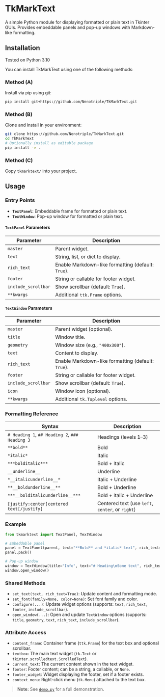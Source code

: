 # TkMarkText

A simple Python module for displaying formatted or plain text in Tkinter GUIs.
Provides embeddable panels and pop-up windows with Markdown-like formatting.

## Installation

Tested on Python 3.10

You can install TkMarkText using one of the following methods:

### Method (A)

Install via pip using git:

```sh
pip install git+https://github.com/Nenotriple/TkMarkText.git
```

### Method (B)

Clone and install in your environment:

```sh
git clone https://github.com/Nenotriple/TkMarkText.git
cd TkMarkText
# Optionally install as editable package
pip install -e .
```

### Method (C)

Copy `tkmarktext/` into your project.

## Usage

### Entry Points

- **`TextPanel`**: Embeddable frame for formatted or plain text.
- **`TextWindow`**: Pop-up window for formatted or plain text.

#### `TextPanel` Parameters

| Parameter           | Description                                        |
|---------------------|----------------------------------------------------|
| `master`            | Parent widget.                                     |
| `text`              | String, list, or dict to display.                  |
| `rich_text`         | Enable Markdown-like formatting (default: `True`). |
| `footer`            | String or callable for footer widget.              |
| `include_scrollbar` | Show scrollbar (default: `True`).                  |
| `**kwargs`          | Additional `ttk.Frame` options.|

#### `TextWindow` Parameters

| Parameter           | Description                                        |
|---------------------|----------------------------------------------------|
| `master`            | Parent widget (optional).                          |
| `title`             | Window title.                                      |
| `geometry`          | Window size (e.g., `"400x300"`).                   |
| `text`              | Content to display.                                |
| `rich_text`         | Enable Markdown-like formatting (default: `True`). |
| `footer`            | String or callable for footer widget.              |
| `include_scrollbar` | Show scrollbar (default: `True`).                  |
| `icon`              | Window icon (optional).                            |
| `**kwargs`          | Additional `tk.Toplevel` options.                  |

### Formatting Reference

| Syntax                                         | Description                                      |
|------------------------------------------------|--------------------------------------------------|
| `# Heading 1`, `## Heading 2`, `### Heading 3` | Headings (levels 1–3)                            |
| `**bold**`                                     | Bold                                             |
| `*italic*`                                     | Italic                                           |
| `***bolditalic***`                             | Bold + Italic                                    |
| `__underline__`                                | Underline                                        |
| `*__italicunderline__*`                        | Italic + Underline                               |
| `**__boldunderline__**`                        | Bold + Underline                                 |
| `***__bolditalicunderline__***`                | Bold + Italic + Underline                        |
| `[justify:center]centered text[/justify]`      | Centered text (use `left`, `center`, or `right`) |

### Example

```python
from tkmarktext import TextPanel, TextWindow

# Embeddable panel
panel = TextPanel(parent, text="**Bold** and *italic* text", rich_text=True)
panel.pack()

# Pop-up window
window = TextWindow(title="Info", text="# Heading\nSome text", rich_text=True)
window.open_window()
```

### Shared Methods

- `set_text(text, rich_text=True)`: Update content and formatting mode.
- `set_font(family=None, color=None)`: Set font family and color.
- `configure(...)`: Update widget options (supports: `text`, `rich_text`, `footer`, `include_scrollbar`).
- `open_window(...)`: Open and update `TextWindow` options (supports: `title`, `geometry`, `text`, `rich_text`, `include_scrollbar`).

### Attribute Access

- `content_frame`: Container frame (`ttk.Frame`) for the text box and optional scrollbar.
- `textbox`: The main text widget (`tk.Text` or `tkinter.scrolledtext.ScrolledText`).
- `current_text`: The current content shown in the text widget.
- `footer`: Footer content; can be a string, a callable, or `None`.
- `footer_widget`: Widget displaying the footer, set if a footer exists.
- `context_menu`: Right-click menu (`tk.Menu`) attached to the text box.

> **Note:** See [`demo.py`](demo.py) for a full demonstration.
